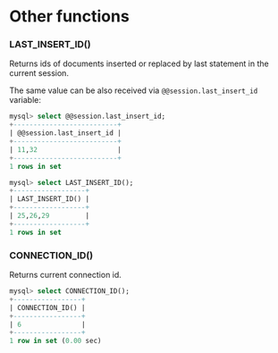 # Other functions

### LAST_INSERT_ID()
Returns ids of documents inserted or replaced by last statement in the current session.

The same value can be also received via `@@session.last_insert_id` variable:

```sql
mysql> select @@session.last_insert_id;
+--------------------------+
| @@session.last_insert_id |
+--------------------------+
| 11,32                    |
+--------------------------+
1 rows in set

mysql> select LAST_INSERT_ID();
+------------------+
| LAST_INSERT_ID() |
+------------------+
| 25,26,29         |
+------------------+
1 rows in set   
```

### CONNECTION_ID()

Returns current connection id.

```sql
mysql> select CONNECTION_ID();
+-----------------+
| CONNECTION_ID() |
+-----------------+
| 6               |
+-----------------+
1 row in set (0.00 sec)
```
